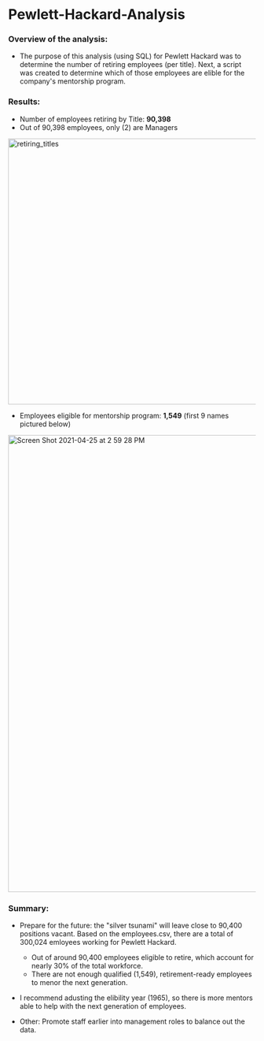 # Pewlett-Hackard-Analysis

### Overview of the analysis:

- The purpose of this analysis (using SQL) for Pewlett Hackard was to determine the number of retiring employees (per title). Next, a script was created to determine which of those employees are elible for the company's mentorship program.


### Results:

* Number of employees retiring by Title: **90,398**
* Out of 90,398 employees, only (2) are Managers
<img width="540" alt="retiring_titles" src="https://user-images.githubusercontent.com/77898345/116007668-91a49980-a5d6-11eb-8824-d1b4417e8368.png">




* Employees eligible for mentorship program: **1,549** (first 9 names pictured below)
<img width="928" alt="Screen Shot 2021-04-25 at 2 59 28 PM" src="https://user-images.githubusercontent.com/77898345/116007781-04157980-a5d7-11eb-902c-651902fcbf66.png">




### Summary:

-  Prepare for the future: the "silver tsunami" will leave close to 90,400 positions vacant. Based on the employees.csv, there are a total of 300,024 emloyees working for Pewlett Hackard. 
   * Out of around 90,400 employees eligible to retire, which account for nearly 30% of the total workforce. 
   * There are not enough qualified (1,549), retirement-ready employees to menor the next generation.
- I recommend adusting the elibility year (1965), so there is more mentors able to help with the next generation of employees.


- Other: Promote staff earlier into management roles to balance out the data.


